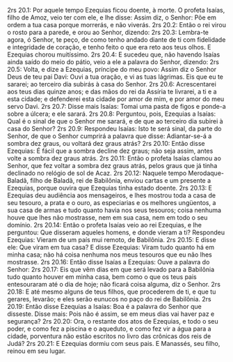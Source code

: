 2rs 20.1: Por aquele tempo Ezequias ficou doente, à morte. O profeta Isaías, filho de Amoz, veio ter com ele, e lhe disse: Assim diz, o Senhor: Põe em ordem a tua casa porque morrerás, e não viverás.
2rs 20.2: Então o rei virou o rosto para a parede, e orou ao Senhor, dizendo:
2rs 20.3: Lembra-te agora, ó Senhor, te peço, de como tenho andado diante de ti com fidelidade e integridade de coração, e tenho feito o que era reto aos teus olhos. E Ezequias chorou muitíssimo.
2rs 20.4: E sucedeu que, não havendo Isaías ainda saído do meio do pátio, veio a ele a palavra do Senhor, dizendo:
2rs 20.5: Volta, e dize a Ezequias, príncipe do meu povo: Assim diz o Senhor Deus de teu pai Davi: Ouvi a tua oração, e vi as tuas lágrimas. Eis que eu te sararei; ao terceiro dia subirás à casa do Senhor.
2rs 20.6: Acrescentarei aos teus dias quinze anos; e das mãos do rei da Assíria te livrarei, a ti e a esta cidade; e defenderei esta cidade por amor de mim, e por amor do meu servo Davi.
2rs 20.7: Disse mais Isaías: Tomai uma pasta de figos e ponde-a sobre a úlcera; e ele sarará.
2rs 20.8: Perguntou, pois, Ezequias a Isaías: Qual é o sinal de que o Senhor me sarará, e de que ao terceiro dia subirei à casa do Senhor?
2rs 20.9: Respondeu Isaías: Isto te será sinal, da parte do Senhor, de que o Senhor cumprirá a palavra que disse: Adiantar-se-á a sombra dez graus, ou voltará dez graus atrás?
2rs 20.10: Então disse Ezequias: É fácil que a sombra decline dez graus; não seja assim, antes volte a sombra dez graus atrás.
2rs 20.11: Então o profeta Isaías clamou ao Senhor, que fez voltar a sombra dez graus atrás, pelos graus que já tinha declinado no relógio de sol de Acaz.
2rs 20.12: Naquele tempo Merodaque-Baladã, filho de Baladã, rei de Babilônia, enviou cartas e um presente a Ezequias, porque ouvira que Ezequias tinha estado doente.
2rs 20.13: E Ezequias deu audiência aos mensageiros, e lhes mostrou toda a casa de seu tesouro, a prata e o ouro, as especiarias e os melhores ungüentos, a sua casa de armas e tudo quanto havia nos seus tesouros; coisa nenhuma houve que lhes não mostrasse, nem em sua casa, nem em todo o seu domínio.
2rs 20.14: Então o profeta Isaías veio ao rei Ezequias, e lhe perguntou: Que disseram aqueles homens, e donde vieram a ti? Respondeu Ezequias: Vieram de um país mui remoto, de Babilônia.
2rs 20.15: E disse ele: Que viram em tua casa? E disse Ezequias: Viram tudo quanto há em minha casa; não há coisa nenhuma nos meus tesouros que eu não lhes mostrasse.
2rs 20.16: Então disse Isaías a Ezequias: Ouve a palavra do Senhor:
2rs 20.17: Eis que vêm dias em que será levado para a Babilônia tudo quanto houver em minha casa, bem como o que os teus pais entesouraram até o dia de hoje; não ficará coisa alguma, diz o Senhor.
2rs 20.18: E até mesmo alguns de teus filhos, que procederem de ti, e que tu gerares, levarão; e eles serão eunucos no paço do rei de Babilônia.
2rs 20.19: Então disse Ezequias a Isaías: Boa é a palavra do Senhor que disseste. Disse mais: Pois não é assim, se em meus dias vai haver paz e segurança?
2rs 20.20: Ora, o restante dos atos de Ezequias, e todo o seu poder, e como fez a piscina e o aqueduto, e como fez vir a água para a cidade, porventura não estão escritos no livro das crônicas dos reis de Judá?
2rs 20.21: E Ezequias dormiu com seus pais. E Manassés, seu filho, reinou em seu lugar.

